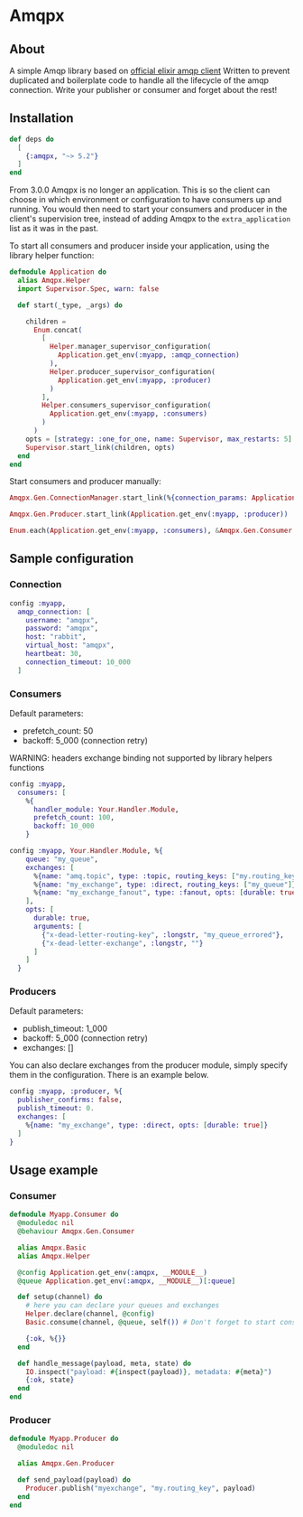 Amqpx
=========

## About
A simple Amqp library based on [official elixir amqp client](https://hex.pm/packages/amqp)
Written to prevent duplicated and boilerplate code to handle all the lifecycle of the amqp connection. Write your publisher or consumer and forget about the rest!

## Installation

```elixir
def deps do
  [
    {:amqpx, "~> 5.2"}
  ]
end
```

From 3.0.0 Amqpx is no longer an application. This is so the client can choose in which environment or configuration to have consumers up and running.
You would then need to start your consumers and producer in the client's supervision tree, instead of adding Amqpx to the `extra_application` list as it was in the past.

To start all consumers and producer inside your application, using the library helper function:
```elixir
defmodule Application do
  alias Amqpx.Helper
  import Supervisor.Spec, warn: false

  def start(_type, _args) do

    children =
      Enum.concat(
        [
          Helper.manager_supervisor_configuration(
            Application.get_env(:myapp, :amqp_connection)
          ),
          Helper.producer_supervisor_configuration(
            Application.get_env(:myapp, :producer)
          )
        ],
        Helper.consumers_supervisor_configuration(
          Application.get_env(:myapp, :consumers)
        )
      )
    opts = [strategy: :one_for_one, name: Supervisor, max_restarts: 5] # set this accordingly with your consumers count, ex: max_restarts: n_consumer + 5 
    Supervisor.start_link(children, opts)
  end
end
```

Start consumers and producer manually:
```elixir
Amqpx.Gen.ConnectionManager.start_link(%{connection_params: Application.get_env(:myapp, :amqp_connection)})

Amqpx.Gen.Producer.start_link(Application.get_env(:myapp, :producer))

Enum.each(Application.get_env(:myapp, :consumers), &Amqpx.Gen.Consumer.start_link(&1))
```

## Sample configuration

### Connection
```elixir
config :myapp,
  amqp_connection: [
    username: "amqpx",
    password: "amqpx",
    host: "rabbit",
    virtual_host: "amqpx",
    heartbeat: 30,
    connection_timeout: 10_000
  ]
```

### Consumers
Default parameters:
- prefetch_count: 50
- backoff: 5_000 (connection retry)

WARNING: headers exchange binding not supported by library helpers functions

```elixir
config :myapp,
  consumers: [
    %{
      handler_module: Your.Handler.Module,
      prefetch_count: 100,
      backoff: 10_000
    }

config :myapp, Your.Handler.Module, %{
    queue: "my_queue",
    exchanges: [
      %{name: "amq.topic", type: :topic, routing_keys: ["my.routing_key1","my.routing_key2"], opts: [durable: true]},
      %{name: "my_exchange", type: :direct, routing_keys: ["my_queue"]},
      %{name: "my_exchange_fanout", type: :fanout, opts: [durable: true]}
    ],
    opts: [
      durable: true,
      arguments: [
        {"x-dead-letter-routing-key", :longstr, "my_queue_errored"},
        {"x-dead-letter-exchange", :longstr, ""}
      ]
    ]
  }      
```

### Producers
Default parameters:
- publish_timeout: 1_000
- backoff: 5_000 (connection retry)
- exchanges: []

You can also declare exchanges from the producer module, simply specify them in the configuration. There is an example below.
 
```elixir
config :myapp, :producer, %{
  publisher_confirms: false,
  publish_timeout: 0.
  exchanges: [
    %{name: "my_exchange", type: :direct, opts: [durable: true]}
  ]
}
```
## Usage example

### Consumer
```elixir
defmodule Myapp.Consumer do
  @moduledoc nil
  @behaviour Amqpx.Gen.Consumer

  alias Amqpx.Basic
  alias Amqpx.Helper

  @config Application.get_env(:amqpx, __MODULE__)
  @queue Application.get_env(:amqpx, __MODULE__)[:queue]

  def setup(channel) do
    # here you can declare your queues and exchanges
    Helper.declare(channel, @config)
    Basic.consume(channel, @queue, self()) # Don't forget to start consuming here!

    {:ok, %{}}
  end

  def handle_message(payload, meta, state) do
    IO.inspect("payload: #{inspect(payload)}, metadata: #{meta}")
    {:ok, state}
  end
end
```

### Producer
```elixir
defmodule Myapp.Producer do
  @moduledoc nil

  alias Amqpx.Gen.Producer

  def send_payload(payload) do
    Producer.publish("myexchange", "my.routing_key", payload)
  end
end
```
